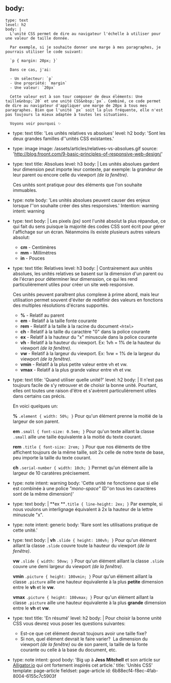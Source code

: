 body:
  -
    type: text
    level: h2
    body: |
      L'unité CSS permet de dire au navigateur l'échelle à utiliser pour une valeur de taille donnée.
            
      Par exemple, si je souhaite donner une marge à mes paragraphes, je pourrais utiliser le code suivant:
            
      `p { margin: 20px; }`
            
      Dans ce cas, j'ai:
      
      - Un sélecteur: `p`
      - Une propriété: `margin`
      - Une valeur: `20px`
            
      Cette valeur est à son tour composer de deux éléments: Une taille&nbsp;`20` et une unité CSS&nbsp;`px`. Combiné, ce code permet de dire au navigateur d'appliquer une marge de 20px à tous mes paragraphes. Bien que l'unité `px` soit la plus fréquente, elle n'est pas toujours la mieux adaptée à toutes les situations.
      
      Voyons voir pourquoi ✨
  -
    type: text
    title: 'Les unités relatives vs absolues'
    level: h2
    body: 'Sont les deux grandes familles d''unités CSS existantes.'
  -
    type: image
    image: /assets/articles/relatives-vs-absolues.gif
    source: 'http://blog.froont.com/9-basic-principles-of-responsive-web-design/'
  -
    type: text
    title: Absolues
    level: h3
    body: |
      Les unités absolues gardent leur dimension peut importe leur contexte, par exemple: la grandeur de leur parent ou encore celle du viewport *(de la fenêtre)*.
      
      Ces unités sont pratique pour des éléments que l'on souhaite immuables.
  -
    type: note
    body: 'Les unités absolues peuvent causer des enjeux lorsque l''on souhaite créer des sites responsives.'
    Intention: warning
    intent: warning
  -
    type: text
    body: |
      Les pixels *(px)* sont l'unité absolut la plus répandue, ce qui fait du sens puisque la majorité des codes CSS sont écrit pour gérer l'affichage sur un écran. Néanmoins ils existe plusieurs autres valeurs absolut:
      
      - **cm** - Centimères
      - **mm** - Millimètres
      - **in** - Pouces
  -
    type: text
    title: Relatives
    level: h3
    body: |
      Contrairement aux unités absolues, les unités relatives se basent sur la dimension d'un parent ou de l'écran pour déterminer leur dimenssion, ce qui les rend particulièrement utiles pour créer un site web responsive.
      
      Ces unités peuvent paraîtrent plus complexe à prime abord, mais leur utilisation permet souvent d'éviter de redéfinir des valeurs en fonctions des multiples résolutions d'écrans supportés.
      
      - **%** -&nbsp;Relatif au parent
      - **em** - Relatif à la taille fonte courante
      - **rem** - Relatif à la taille à la racine du document `<html>`
      - **ch** - Relatif à la taille du caractère "0" dans la police courante
      - **ex** - Relatif à la hauteur du "x" minuscule dans la police courante
      - **vh** - Relatif à la hauteur du viewport. Ex: 1vh = 1% de la hauteur du viewport&nbsp;*(de la fenêtre)*.
      - **vw** - Relatif à la largeur du viewport. Ex: 1vw = 1% de la largeur du viewport&nbsp;*(de la fenêtre)*.
      - **vmin** - Relatif à la plus petite valeur entre vh et vw.
      - **vmax** - Relatif à la plus grande valeur entre vh et vw.
  -
    type: text
    title: 'Quand utiliser quelle unité?'
    level: h2
    body: |
      Il n'est pas toujours facile de s'y retrouver et de choisir la bonne unité. Pourtant, elles ont toutes une raison d'être et s'avèrent particulièrement utiles dans certains cas précis.&nbsp;
      
      En voici quelques un:
      
      **%** `.element { width: 50%; }`
      Pour qu'un élément prenne la moitié de la largeur de son parent.
      
      **em** `.small { font-size: 0.5em; }`
      Pour qu'un texte aillant la classe `.small` aille une taille équivalente à la moitié du texte courant.
      
      **rem** `.title { font-size: 2rem; }`
      Pour que nos éléments de titre affichent toujours de la même taille, soit 2x celle de notre texte de base, peu importe la taille du texte courant.
      
      **ch** `.serial-number { width: 10ch; }`
      Permet qu'un élément aille la largeur de 10 caratères précisement.&nbsp;
  -
    type: note
    intent: warning
    body: 'Cette unité ne fonctionne que si elle est combinée à une police *"mono-space"* (D''on tous les caractères sont de la même dimension)'
  -
    type: text
    body: |
      **ex **`.title { line-height: 2ex; }`
      Par exemple, si nous voulons un interlignage équivalent à 2x la hauteur de la lettre minuscule "x".
  -
    type: note
    intent: generic
    body: 'Rare sont les utilisations pratique de cette unité.'
  -
    type: text
    body: |
      **vh** `.slide { height: 100vh; }`
      Pour qu'un élément aillant la classe `.slide` couvre toute la hauteur du viewport&nbsp;*(de la fenêtre)*.
      
      **vw** `.slide { width: 50vw; }`
      Pour qu'un élément aillant la classe `.slide` couvre une demi largeur du viewport&nbsp;*(de la fenêtre)*.
      
      **vmin** `.picture { height: 100vmin; }`
      Pour qu'un élément aillant la classe `.picture` aille une hauteur équivalente à la plus **petite** dimension entre le **vh** et le **vw**.&nbsp;
      
      **vmax** `.picture { height: 100vmax; }`
      Pour qu'un élément aillant la classe `.picture` aille une hauteur équivalente à la plus **grande** dimension entre le **vh** et **vw**.
  -
    type: text
    title: 'En résumé'
    level: h2
    body: |
      Pour choisir la bonne unité CSS vous devrez vous poser les questions suivantes:
      
      - Est-ce que cet élément devrait toujours avoir une taille fixe?
      - Si non, quel élément devrait le faire varier?&nbsp; La dimension du viewport *(de la fenêtre)* ou de son parent, la taille de la fonte courante ou celle à la base du document, etc.
  -
    type: note
    intent: good
    body: 'Big up à **Jess Mitchell** et son article sur [Alligator.io](https://alligator.io/css/css-units-explained/) qui ont fortement inspirés cet article.'
title: 'Unités CSS'
template: page-article
fieldset: page-article
id: 6b88ecf4-f8ec-4fab-8004-6155c7c5903f
